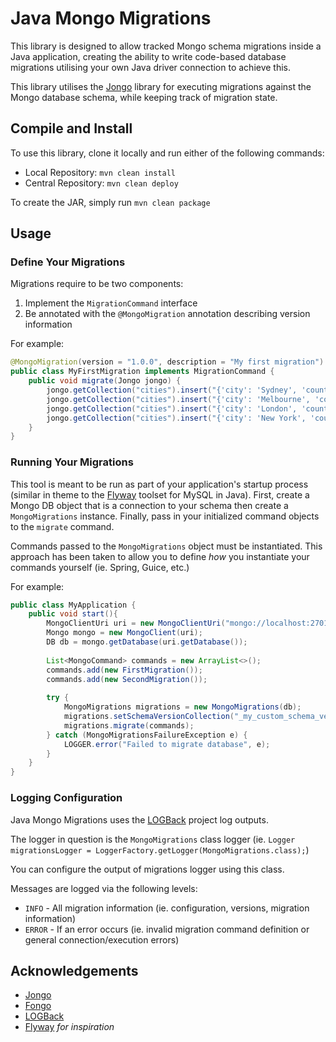 # Java Mongo Migrations

This library is designed to allow tracked Mongo schema migrations inside a Java application, creating the ability to write code-based database migrations utilising your own Java driver connection to achieve this.

This library utilises the [Jongo](http://jongo.org) library for executing migrations against the Mongo database schema, while keeping track of migration state.
 
## Compile and Install

To use this library, clone it locally and run either of the following commands:

+ Local Repository: `mvn clean install`
+ Central Repository: `mvn clean deploy`

To create the JAR, simply run `mvn clean package`

## Usage

### Define Your Migrations

Migrations require to be two components:

1. Implement the `MigrationCommand` interface
2. Be annotated with the `@MongoMigration` annotation describing version information

For example:

```java
@MongoMigration(version = "1.0.0", description = "My first migration")
public class MyFirstMigration implements MigrationCommand {
    public void migrate(Jongo jongo) {
        jongo.getCollection("cities").insert("{'city': 'Sydney', 'country': 'Australia'}");
        jongo.getCollection("cities").insert("{'city': 'Melbourne', 'country': 'Australia'}");
        jongo.getCollection("cities").insert("{'city': 'London', 'country': 'United Kingdom'}");
        jongo.getCollection("cities").insert("{'city': 'New York', 'country': 'United States'}");
    }
}
```

### Running Your Migrations

This tool is meant to be run as part of your application's startup process (similar in theme to the [Flyway](http://flywaydb.org) toolset for MySQL in Java).  First, create a Mongo DB object that is a connection to your schema then create a `MongoMigrations` instance.  Finally, pass in your initialized command objects to the `migrate` command.
  
Commands passed to the `MongoMigrations` object must be instantiated.  This approach has been taken to allow you to define _how_ you instantiate your commands yourself (ie. Spring, Guice, etc.)

For example:

```java
public class MyApplication {
    public void start(){
        MongoClientUri uri = new MongoClientUri("mongo://localhost:27017/my_application_schema");
        Mongo mongo = new MongoClient(uri);
        DB db = mongo.getDatabase(uri.getDatabase());
        
        List<MongoCommand> commands = new ArrayList<>();
        commands.add(new FirstMigration());
        commands.add(new SecondMigration());
        
        try {
            MongoMigrations migrations = new MongoMigrations(db);
            migrations.setSchemaVersionCollection("_my_custom_schema_version");
            migrations.migrate(commands);
        } catch (MongoMigrationsFailureException e) {
            LOGGER.error("Failed to migrate database", e);
        }
    }
}
```

### Logging Configuration

Java Mongo Migrations uses the [LOGBack](http://logback.qos.ch) project log outputs.

The logger in question is the `MongoMigrations` class logger (ie. `Logger migrationsLogger = LoggerFactory.getLogger(MongoMigrations.class);`)

You can configure the output of migrations logger using this class.

Messages are logged via the following levels:

+ `INFO` - All migration information (ie. configuration, versions, migration information)
+ `ERROR` - If an error occurs (ie. invalid migration command definition or general connection/execution errors)

## Acknowledgements

+ [Jongo](http://jongo.org)
+ [Fongo](https://github.com/foursquare/fongo)
+ [LOGBack](http://logback.qos.ch)
+ [Flyway](http://flywaydb.org) _for inspiration_